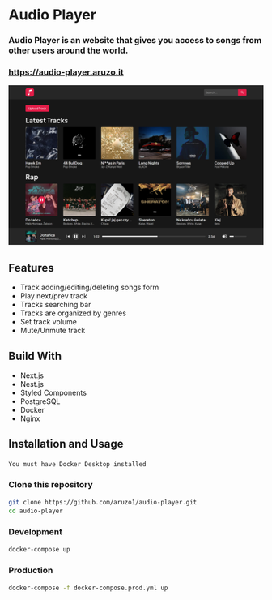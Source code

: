 # Audio Player

### Audio Player is an website that gives you access to songs from other users around the world.

### https://audio-player.aruzo.it

![preview](./images/preview.png)

## Features
- Track adding/editing/deleting songs form
- Play next/prev track
- Tracks searching bar
- Tracks are organized by genres
- Set track volume
- Mute/Unmute track

## Build With

- Next.js
- Nest.js
- Styled Components
- PostgreSQL
- Docker
- Nginx

## Installation and Usage
`You must have Docker Desktop installed`

### Clone this repository

```bash
git clone https://github.com/aruzo1/audio-player.git
cd audio-player
```

### Development

```bash
docker-compose up
```

### Production

```bash
docker-compose -f docker-compose.prod.yml up
```
